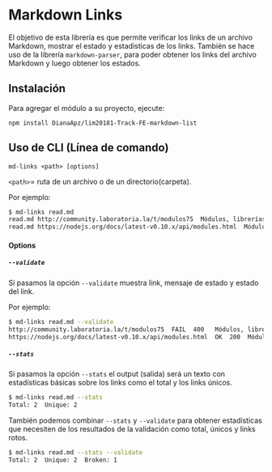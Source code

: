 # Markdown Links

El objetivo de esta librería es que permite verificar los links de un archivo Markdown, mostrar el estado y estadisticas de los links.
También se hace uso de la librería `markdown-parser`, para poder obtener los links del archivo Markdown y luego obtener los estados.

## Instalación

Para agregar el módulo a su proyecto, ejecute:

`npm install DianaApz/lim20181-Track-FE-markdown-list`


## Uso de CLI (Línea de comando)


`md-links <path> [options]`

`<path>`= ruta de un archivo o de un directorio(carpeta).

Por ejemplo:

```sh
$ md-links read.md
read.md http://community.laboratoria.la/t/modulos75  Módulos, librerías y frameworks
read.md https://nodejs.org/docs/latest-v0.10.x/api/modules.html  Módulos(CommonJS)
```

#### Options

##### `--validate`

Si pasamos la opción `--validate` muestra link, mensaje de estado y estado del link. 

Por ejemplo:

```sh
$ md-links read.md --validate
http://community.laboratoria.la/t/modulos75  FAIL  400   Módulos, librerías y frameworks
https://nodejs.org/docs/latest-v0.10.x/api/modules.html  OK  200  Módulos(CommonJS)

```

##### `--stats`

Si pasamos la opción `--stats` el output (salida) será un texto con estadísticas
básicas sobre los links como el total y los links únicos.

```sh
$ md-links read.md --stats
Total: 2  Unique: 2
```

También podemos combinar `--stats` y `--validate` para obtener estadísticas que
necesiten de los resultados de la validación como total, únicos y links rotos.

```sh
$ md-links read.md --stats --validate
Total: 2  Unique: 2  Broken: 1
```


